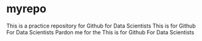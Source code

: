 # myrepo
This is a practice repository for Github for Data Scientists
This is for Github For Data Scientists
Pardon me for the This is for Github For Data Scientists 
